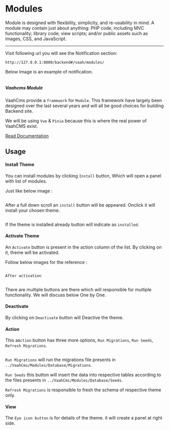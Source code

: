 # Modules

Module is designed with flexibility, simplicity, and re-usability in mind. A module may contain just about anything: PHP code, including MVC functionality; library code; view scripts; and/or public assets such as images, CSS, and JavaScript.

------
Visit following url you will see the Notification section:
```
http://127.0.0.1:8000/backend#/vaah/modules/
```
Below Image is an example of notification.

<img :src="$withBase('/images/2.x-modules-1.png')">


##### Vaahcms Module

VaahCms provide a `framework` for `Module`. This framework have largely been designed over the last several years and will all be good choices for building Backend site.

We will be using `Vue` & `Pinia` because this is where the real power of VaahCMS exist.

[Read Documentation](/vaahcms-2/backend/generate-module.md)

## Usage

#### Install Theme

You can install modules by clicking `Install` button, Which will open a panel with list of modules.

Just like below image :

<img :src="$withBase('/images/2.x-modules-2.png')">

After a full down scroll an `install` button will be appeared. Onclick it will install your chosen theme.

<img :src="$withBase('/images/2.x-modules-3.png')">

If the theme is installed already button will indicate as `installed`.

#### Activate Theme

An `Activate` button is present in the action column of the list. By clicking on it, theme will be activated.

Follow below images for the reference :

<img :src="$withBase('/images/2.x-modules-4.png')">

`After activation`

<img :src="$withBase('/images/2.x-modules-5.png')">

There are multiple buttons are there which will responsible for multiple functionality.
We will discuss below One by One.

#### Deactivate

By clicking on `Deactivate` button will Deactive the theme.

#### Action

This a`Action` button has three more options, `Run Migrations`, `Run Seeds`, `Refresh Migrations`.

<img :src="$withBase('/images/2.x-modules-7.png')">

`Run Migrations` will run the migrations file presents in `../VaahCms/Modules/Database/Migrations`.

`Run Seeds` this button will insert the data into respective tables according to the files presents in `../VaahCms/Modules/Database/Seeds`.

`Refresh Migrations` is responsible to fresh the schema of respective theme only.

#### View

The `Eye icon button` is for details of the theme. it will create a panel at right side.

<img :src="$withBase('/images/2.x-modules-8.png')">
